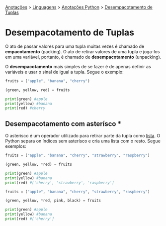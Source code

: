 <link rel="stylesheet" type="text/css" href="../../CSS/dark-theme.css">

[Anotações](../../) > [Linguagens](../Index.md) > [Anotações Python](./Index.md) > [Desempacotamento de Tuplas](./UnpackTuple.md)

# Desempacotamento de Tuplas

O ato de passar valores para uma tupla muitas vezes é chamado de **empacotamento** (packing). O ato de retirar valores de uma tupla e joga-los em uma variável, portanto, é chamado de **desempacotamento** (unpacking).

O **desempacotamento** mais simples de se fazer é de apenas definir as variáveis e usar o sinal de igual a tupla. Segue o exemplo:

```python
fruits = ("apple", "banana", "cherry")

(green, yellow, red) = fruits

print(green) #apple
print(yellow) #banana
print(red) #cherry
```

## Desempacotamento com asterísco *

O asterísco é um operador utilizado para retirar parte da tupla como [lista](./List.md). O Python separa on índices sem asterísco e cria uma lista com o resto. Segue exemplos:

```python
fruits = ("apple", "banana", "cherry", "strawberry", "raspberry")

(green, yellow, *red) = fruits

print(green) #apple
print(yellow) #banana
print(red) #['cherry', 'strawberry', 'raspberry']
``` 

```python
fruits = ("apple", "banana", "cherry", "strawberry", "raspberry")

(green, yellow, *red, pink, black) = fruits

print(green) #apple
print(yellow) #banana
print(red) #['cherry']
```